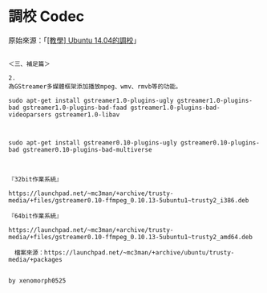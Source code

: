 
# 調校 Codec

原始來源：「[[教學] Ubuntu 14.04的調校](http://www.ubuntu-tw.org/modules/newbb/viewtopic.php?post_id=317196#forumpost317196P)」

```

＜三、補足篇＞

2.
為GStreamer多媒體框架添加播放mpeg、wmv、rmvb等的功能。

sudo apt-get install gstreamer1.0-plugins-ugly gstreamer1.0-plugins-bad gstreamer1.0-plugins-bad-faad gstreamer1.0-plugins-bad-videoparsers gstreamer1.0-libav



sudo apt-get install gstreamer0.10-plugins-ugly gstreamer0.10-plugins-bad gstreamer0.10-plugins-bad-multiverse



『32bit作業系統』

https://launchpad.net/~mc3man/+archive/trusty-media/+files/gstreamer0.10-ffmpeg_0.10.13-5ubuntu1~trusty2_i386.deb

『64bit作業系統』

https://launchpad.net/~mc3man/+archive/trusty-media/+files/gstreamer0.10-ffmpeg_0.10.13-5ubuntu1~trusty2_amd64.deb

　檔案來源：https://launchpad.net/~mc3man/+archive/ubuntu/trusty-media/+packages


by xenomorph0525
```
